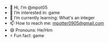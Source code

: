 - 👋 Hi, I’m @mpot05
- 👀 I’m interested in: game
- 🌱 I’m currently learning: What's an integer
- 📫 How to reach me: mpotter0905@gmail.com
- 😄 Pronouns: He/Him
- ⚡ Fun fact: game

